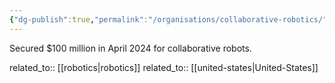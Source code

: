 ```yaml
---
{"dg-publish":true,"permalink":"/organisations/collaborative-robotics/","title":"Collaborative Robotics"}
---
```



Secured $100 million in April 2024 for collaborative robots.

related_to:: [[robotics\|robotics]]
related_to:: [[united-states\|United-States]]
